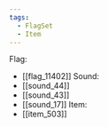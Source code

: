 ```yaml
---
tags:
  - FlagSet
  - Item
---
```

Flag:
- [[flag_11402]]
Sound:
- [[sound_44]]
- [[sound_43]]
- [[sound_17]]
Item:
- [[item_503]]

